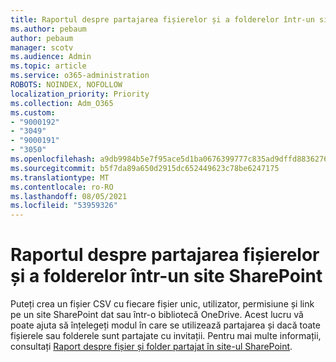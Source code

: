 ```yaml
---
title: Raportul despre partajarea fișierelor și a folderelor într-un site SharePoint
ms.author: pebaum
author: pebaum
manager: scotv
ms.audience: Admin
ms.topic: article
ms.service: o365-administration
ROBOTS: NOINDEX, NOFOLLOW
localization_priority: Priority
ms.collection: Adm_O365
ms.custom:
- "9000192"
- "3049"
- "9000191"
- "3050"
ms.openlocfilehash: a9db9984b5e7f95ace5d1ba0676399777c835ad9dffd8836276a07ed7e850262
ms.sourcegitcommit: b5f7da89a650d2915dc652449623c78be6247175
ms.translationtype: MT
ms.contentlocale: ro-RO
ms.lasthandoff: 08/05/2021
ms.locfileid: "53959326"
---
```

# <a name="report-on-file-and-folder-sharing-in-a-sharepoint-site"></a>Raportul despre partajarea fișierelor și a folderelor într-un site SharePoint

Puteți crea un fișier CSV cu fiecare fișier unic, utilizator, permisiune și link pe un site SharePoint dat sau într-o bibliotecă OneDrive. Acest lucru vă poate ajuta să înțelegeți modul în care se utilizează partajarea și dacă toate fișierele sau folderele sunt partajate cu invitații. Pentru mai multe informații, consultați [Raport despre fișier și folder partajat în site-ul SharePoint](https://docs.microsoft.com/sharepoint/sharing-reports).

